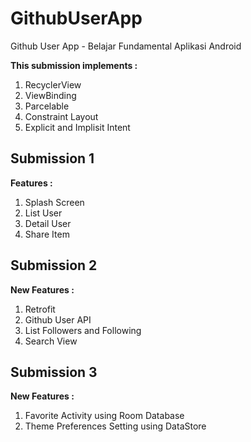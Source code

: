 # GithubUserApp
Github User App - Belajar Fundamental Aplikasi Android

**This submission implements :**
1. RecyclerView
2. ViewBinding
3. Parcelable
4. Constraint Layout
5. Explicit and Implisit Intent

## Submission 1

**Features :**
1. Splash Screen
2. List User
3. Detail User
4. Share Item

## Submission 2

**New Features :**
1. Retrofit
2. Github User API
3. List Followers and Following
4. Search View

## Submission 3

**New Features :**
1. Favorite Activity using Room Database
2. Theme Preferences Setting using DataStore
